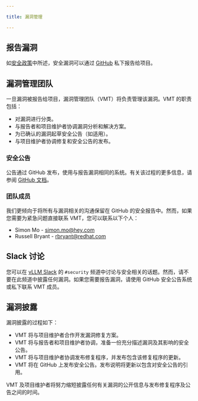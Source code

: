 ```yaml
---

title: 漏洞管理

---
```



## 报告漏洞

如[安全政策](https://github.com/vllm-project/vllm/tree/main/SECURITY.md)中所述，安全漏洞可以通过 [GitHub](https://github.com/vllm-project/vllm/security/advisories/new) 私下报告给项目。

## 

## 漏洞管理团队

一旦漏洞被报告给项目，漏洞管理团队（VMT）将负责管理该漏洞。VMT 的职责包括：

* 对漏洞进行分类。
* 与报告者和项目维护者协调漏洞分析和解决方案。
* 为已确认的漏洞起草安全公告（如适用）。
* 与项目维护者协调修复和安全公告的发布。

### 

### 安全公告

公告通过 GitHub 发布，使用与报告漏洞相同的系统。有关该过程的更多信息，请参阅 [GitHub 文档](https://docs.github.com/en/code-security/security-advisories/working-with-repository-security-advisories/about-repository-security-advisories)。


### 团队成员

我们更倾向于将所有与漏洞相关的沟通保留在 GitHub 的安全报告中。然而，如果您需要为紧急问题直接联系 VMT，您可以联系以下个人：

* Simon Mo - [simon.mo@hey.com](https://mailto:simon.mo@hey.com/)
* Russell Bryant - [rbryant@redhat.com](https://mailto:rbryant@redhat.com/)


## Slack 讨论

您可以在 [vLLM Slack](https://slack.vllm.ai/) 的 `#security` 频道中讨论与安全相关的话题。然而，请不要在此频道中披露任何漏洞。如果您需要报告漏洞，请使用 GitHub 安全公告系统或私下联系 VMT 成员。


## 漏洞披露

漏洞披露的过程如下：

* VMT 将与项目维护者合作开发漏洞修复方案。
* VMT 将与报告者和项目维护者协调，准备一份充分描述漏洞及其影响的安全公告。
* VMT 将与项目维护者协调发布修复程序，并发布包含该修复程序的更新。
* VMT 将在 GitHub 上发布安全公告。发布说明将更新以包含对安全公告的引用。


VMT 及项目维护者将努力缩短披露任何有关漏洞的公开信息与发布修复程序及公告之间的时间。


